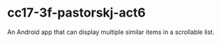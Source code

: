 # cc17-3f-pastorskj-act6
An Android app that can display multiple similar items in a scrollable list.
